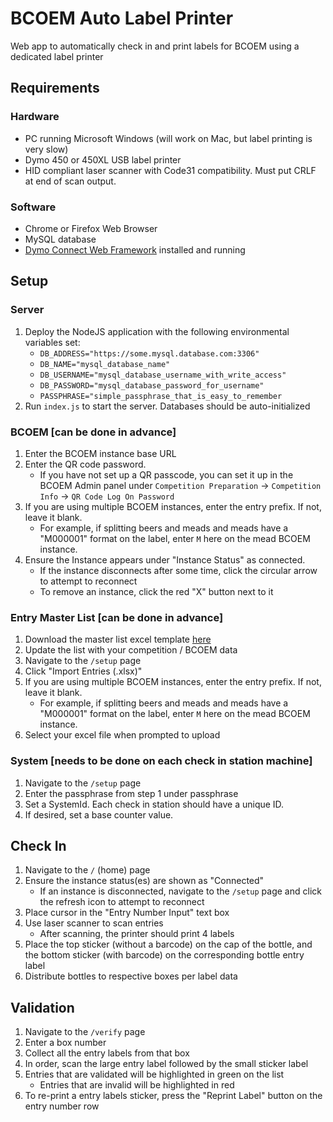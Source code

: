 # BCOEM Auto Label Printer
Web app to automatically check in and print labels for BCOEM using a dedicated label printer

## Requirements
### Hardware
- PC running Microsoft Windows (will work on Mac, but label printing is very slow)
- Dymo 450 or 450XL USB label printer
- HID compliant laser scanner with Code31 compatibility. Must put CRLF at end of scan output.

### Software
- Chrome or Firefox Web Browser
- MySQL database
- [Dymo Connect Web Framework](https://s3.amazonaws.com/download.dymo.com/dymo/Software/Win/DCDSetup1.3.2.18.exe) installed and running

## Setup
### Server
1. Deploy the NodeJS application with the following environmental variables set:
    - `DB_ADDRESS="https://some.mysql.database.com:3306"`
    - `DB_NAME="mysql_database_name"`
    - `DB_USERNAME="mysql_database_username_with_write_access"`
    - `DB_PASSWORD="mysql_database_password_for_username"`
    - `PASSPHRASE="simple_passphrase_that_is_easy_to_remember`
2. Run `index.js` to start the server. Databases should be auto-initialized

### BCOEM \[can be done in advance\]
1. Enter the BCOEM instance base URL
2. Enter the QR code password. 
    - If you have not set up a QR passcode, you can set it up in the BCOEM Admin panel under `Competition Preparation` -> `Competition Info` -> `QR Code Log On Password`
3. If you are using multiple BCOEM instances, enter the entry prefix. If not, leave it blank.
    - For example, if splitting beers and meads and meads have a "M000001" format on the label, enter `M` here on the mead BCOEM instance. 
4. Ensure the Instance appears under "Instance Status" as connected.
    - If the instance disconnects after some time, click the circular arrow to attempt to reconnect
    - To remove an instance, click the red "X" button next to it

### Entry Master List \[can be done in advance\]
1. Download the master list excel template [here](https://github.com/CIA-Homebrew/bcoem-auto-label-printer/raw/main/UPLOAD_TEMPLATE.xlsx)
2. Update the list with your competition / BCOEM data
3. Navigate to the `/setup` page
4. Click "Import Entries (.xlsx)"
5. If you are using multiple BCOEM instances, enter the entry prefix. If not, leave it blank.
    - For example, if splitting beers and meads and meads have a "M000001" format on the label, enter `M` here on the mead BCOEM instance. 
6. Select your excel file when prompted to upload

### System \[needs to be done on each check in station machine\]
1. Navigate to the `/setup` page
2. Enter the passphrase from step 1 under passphrase
3. Set a SystemId. Each check in station should have a unique ID.
4. If desired, set a base counter value. 

## Check In
1. Navigate to the `/` (home) page
2. Ensure the instance status(es) are shown as "Connected"
    - If an instance is disconnected, navigate to the `/setup` page and click the refresh icon to attempt to reconnect
3. Place cursor in the "Entry Number Input" text box
4. Use laser scanner to scan entries
    - After scanning, the printer should print 4 labels
5. Place the top sticker (without a barcode) on the cap of the bottle, and the bottom sticker (with barcode) on the corresponding bottle entry label
6. Distribute bottles to respective boxes per label data

## Validation
1. Navigate to the `/verify` page
2. Enter a box number
3. Collect all the entry labels from that box
4. In order, scan the large entry label followed by the small sticker label
5. Entries that are validated will be highlighted in green on the list
    - Entries that are invalid will be highlighted in red
6. To re-print a entry labels sticker, press the "Reprint Label" button on the entry number row
